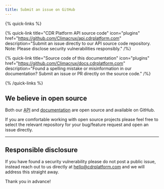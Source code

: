 ```yaml
---
title: Submit an issue on GitHub
---
```


{% quick-links %}

{% quick-link title="CDR Platform API source code" icon="plugins" href="https://github.com/Climacrux/api.cdrplatform.com" description="Submit an issue directly to our API source code repository. Note: Please disclose security vulnerabilities responsibly." /%}

{% quick-link title="Source code of this documentation" icon="plugins" href="https://github.com/Climacrux/docs.cdrplatform.com" description="Found a spelling mistake or misinformation in our documentation? Submit an issue or PR directly on the source code." /%}

{% /quick-links %}

## We believe in open source

Both our [API](https://github.com/Climacrux/api.cdrplatform.com) and [documentation](https://github.com/Climacrux/docs.cdrplatform.com) are open source and available on GitHub.

If you are comfortable working with open source projects please feel free to select the relevant repository for your bug/feature request and open an issue directly.

---

## Responsible disclosure

If you have found a security vulnerability please do not post a public issue, instead reach out to us directly at [hello@cdrplatform.com](mailto:hello@cdrplatform.com) and we will address this straight away.

Thank you in advance!
